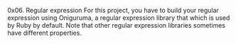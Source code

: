 0x06. Regular expression
For this project, you have to build your regular expression using Oniguruma, a regular expression library that which is used by Ruby by default. Note that other regular expression libraries sometimes have different properties.
